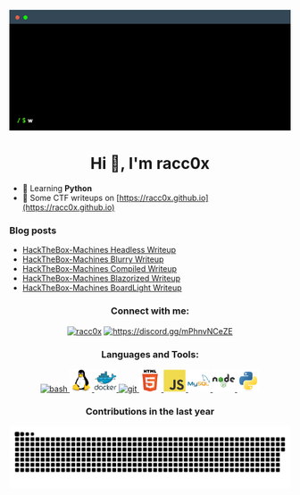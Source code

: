 <p align="center">
  <a href="https://racc0x.github.io">
    <img src="https://github.com/racc0x/racc0x/blob/main/terminal.gif?raw=true" alt="MasterHead" />
  </a>
</p>

<h1 align="center">Hi 👋, I'm racc0x</h1>

- 👾 Learning **Python**
- 📝 Some CTF writeups on [https://racc0x.github.io](https://racc0x.github.io)

### Blog posts
<!-- BLOG-POST-LIST-HACKTHEBOX -->
- [HackTheBox-Machines Headless Writeup](https://racc0x.github.io/posts/headless/)
- [HackTheBox-Machines Blurry Writeup](https://racc0x.github.io/posts/blurry/)
- [HackTheBox-Machines Compiled Writeup](https://racc0x.github.io/posts/compiled/)
- [HackTheBox-Machines Blazorized Writeup](https://racc0x.github.io/posts/blazorized/)
- [HackTheBox-Machines BoardLight Writeup](https://racc0x.github.io/posts/boardlight/)

<h3 align="center">Connect with me:</h3>
<p align="center">
<a href="https://instagram.com/racc0x0" target="blank"><img align="center" src="https://raw.githubusercontent.com/rahuldkjain/github-profile-readme-generator/master/src/images/icons/Social/instagram.svg" alt="racc0x" height="30" width="40" /></a>
<a href="https://discord.com/users/563525392120676371" target="blank"><img align="center" src="https://raw.githubusercontent.com/rahuldkjain/github-profile-readme-generator/master/src/images/icons/Social/discord.svg" alt="https://discord.gg/mPhnvNCeZE" height="30" width="40" /></a>
</p>
<h3 align="center">Languages and Tools:</h3>
<p align="center">
<a href="https://www.gnu.org/software/bash/" target="_blank" rel="noreferrer"> <img src="https://www.vectorlogo.zone/logos/gnu_bash/gnu_bash-icon.svg" alt="bash" width="40" height="40"/> </a>
<a href="https://www.linux.org/" target="_blank" rel="noreferrer"> <img src="https://raw.githubusercontent.com/devicons/devicon/master/icons/linux/linux-original.svg" alt="linux" width="40" height="40"/> </a>
<a href="https://www.docker.com/" target="_blank" rel="noreferrer"> <img src="https://raw.githubusercontent.com/devicons/devicon/master/icons/docker/docker-original-wordmark.svg" alt="docker" width="40" height="40"/> </a>
<a href="https://git-scm.com/" target="_blank" rel="noreferrer"> <img src="https://www.vectorlogo.zone/logos/git-scm/git-scm-icon.svg" alt="git" width="40" height="40"/> </a>
<a href="https://www.w3.org/html/" target="_blank" rel="noreferrer"> <img src="https://raw.githubusercontent.com/devicons/devicon/master/icons/html5/html5-original-wordmark.svg" alt="html5" width="40" height="40"/> </a> 
<a href="https://developer.mozilla.org/en-US/docs/Web/JavaScript" target="_blank" rel="noreferrer"> <img src="https://raw.githubusercontent.com/devicons/devicon/master/icons/javascript/javascript-original.svg" alt="javascript" width="40" height="40"/> </a>
<a href="https://www.mysql.com/" target="_blank" rel="noreferrer"> <img src="https://raw.githubusercontent.com/devicons/devicon/master/icons/mysql/mysql-original-wordmark.svg" alt="mysql" width="40" height="40"/> </a> 
<a href="https://nodejs.org" target="_blank" rel="noreferrer"> <img src="https://raw.githubusercontent.com/devicons/devicon/master/icons/nodejs/nodejs-original-wordmark.svg" alt="nodejs" width="40" height="40"/> </a>
<a href="https://www.python.org" target="_blank" rel="noreferrer"> <img src="https://raw.githubusercontent.com/devicons/devicon/master/icons/python/python-original.svg" alt="python" width="40" height="40"/> </a>

<h3 align="center">Contributions in the last year</h3>

![snake gif](https://github.com/stwater20/stwater20/blob/output/github-contribution-grid-snake.svg)
